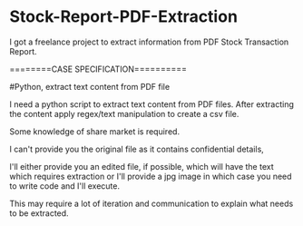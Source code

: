 # Stock-Report-PDF-Extraction
I got a freelance project to extract information from PDF Stock Transaction Report.

========CASE SPECIFICATION==========

#Python, extract text content from PDF file

I need a python script to extract text content from PDF files. After extracting the content apply regex/text manipulation to create a csv file.

Some knowledge of share market is required.

I can't provide you the original file as it contains confidential details,

I'll either provide you an edited file, if possible, which will have the text which requires extraction
or
I'll provide a jpg image in which case you need to write code and I'll execute.

This may require a lot of iteration and communication to explain what needs to be extracted.
